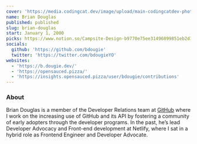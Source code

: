 ```yaml
---
cover: 'https://media.codingcat.dev/image/upload/main-codingcatdev-photo/podcast-guest/bdougieYO'
name: Brian Douglas
published: published
slug: brian-douglas
start: January 1, 2000
picks: https://www.notion.so/Campsite-Design-b9770e75ee31496899851eb2d164a5c4
socials:
  github: 'https://github.com/bdougie'
  twitter: 'https://twitter.com/bdougieYO'
websites:
  - 'https://b.dougie.dev/'
  - 'https://opensauced.pizza/'
  - 'https://insights.opensauced.pizza/user/bdougie/contributions'
---
```


### About

Brian Douglas is a member of the Developer Relations team at [GitHub](https://github.com) where I work on the increasing use of GitHub and its API by fostering a community of early adopters through the developer programs. In the past, he’s lead Developer Advocacy and Front-end development at Netlify, where I sat in a hybrid role as Frontend Engineer and Developer Advocate.
